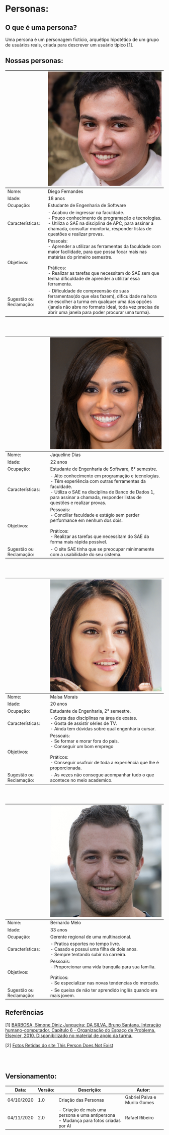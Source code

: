 # Personas:

## O que é uma persona?

Uma persona é um personagem fictício, arquétipo hipotético de um grupo de usuários reais, criada para descrever um usuário típico [1].




## Nossas personas:

                                  

|                         | ![Gráfico de idade](../images/personas/diego2.jpeg)                                                                                                                                                                                                                            |
|-------------------------|-------------------------------------------------------------------------------------------------------------------------------------------------------------------------------------------------------------------------------------------------------------------------------------|
| Nome:                   | Diego Fernandes                                                                                                                                                                                                                                                                     |
| Idade:                  | 18 anos                                                                                                                                                                                                                                                                             |
| Ocupação:               | Estudante de Engenharia de Software                                                                                                                                                                                                                                                 |
| Características:        | - Acabou de ingressar na faculdade.<br>- Pouco conhecimento de programação e tecnologias.<br>- Utiliza o SAE na disciplina de APC, para assinar a chamada, consultar monitoria, responder listas de questões e realizar provas.                                                     |
| Objetivos:              | Pessoais:<br>- Aprender a utilizar as ferramentas da faculdade com maior facilidade, para que possa focar mais nas matérias do primeiro semestre.<br><br>Práticos:<br>- Realizar as tarefas que necessitam do SAE sem que tenha dificuldade de aprender a utilizar essa ferramenta. |
| Sugestão ou Reclamação: | - Dificuldade de compreensão de suas ferramentas(do que elas fazem), dificuldade na hora de escolher a turma em qualquer uma das opções (janela não abre no formato ideal, toda vez precisa de abrir uma janela para poder procurar uma turma).                                     |

<br>
<br>

|                         | ![Gráfico de idade](../images/personas/jaq2.jpeg)                                                                                                                                                                                                                    |
|-------------------------|-------------------------------------------------------------------------------------------------------------------------------------------------------------------------------------------------------------------------------------------|
| Nome:                   | Jaqueline Dias                                                                                                                                                                                                                            |
| Idade:                  | 22 anos                                                                                                                                                                                                                                   |
| Ocupação:               | Estudante de Engenharia de Software, 6° semestre.                                                                                                                                                                                         |
| Características:        | - Alto conhecimento em programação e tecnologias.<br>- Têm experiência com outras ferramentas da faculdade.<br>- Utiliza o SAE na disciplina de Banco de Dados 1, para assinar a chamada, responder listas de questões e realizar provas. |
| Objetivos:              | Pessoais:<br>- Conciliar faculdade e estágio sem perder performance em nenhum dos dois.<br><br>Práticos:<br>- Realizar as tarefas que necessitam do SAE da forma mais rápida possível.                                                    |
| Sugestão ou Reclamação: | - O site SAE tinha que se preocupar minimamente com a usabilidade do seu sistema.                                                                                                                   |
<br>
<br>

|                         | ![Gráfico de idade](../images/personas/maisa.jpeg)                                                                                                                                                                                                                    |
|-------------------------|-------------------------------------------------------------------------------------------------------------------------------------------------------------------------------------------------------------------------------------------|
| Nome:                   | Maísa Morais                                                                                                                                                                                                                            |
| Idade:                  | 20 anos                                                                                                                                                                                                                                   |
| Ocupação:               | Estudante de Engenharia, 2° semestre.                                                                                                                                                                                         |
| Características:        | - Gosta das disciplinas na área de exatas.<br>- Gosta de assistir séries de TV.<br>- Ainda tem dúvidas sobre qual engenharia cursar. |
| Objetivos:              | Pessoais:<br>- Se formar e morar fora do país.<br>- Conseguir um bom emprego<br><br>Práticos:<br>- Conseguir usufruir de toda a experiência que lhe é proporcionada.                                                    |
| Sugestão ou Reclamação: | - As vezes não consegue acompanhar tudo o que acontece no meio academico.                                                                                                                   |
<br>
<br>

|                         | ![Gráfico de idade](../images/personas/bernardo.jpeg)                                                                                                                                                                                                                    |
|-------------------------|-------------------------------------------------------------------------------------------------------------------------------------------------------------------------------------------------------------------------------------------|
| Nome:                   | Bernardo Melo                                                                                                                                                                                                                            |
| Idade:                  | 33 anos                                                                                                                                                                                                                                   |
| Ocupação:               | Gerente regional de uma multinacional.                                                                                                                                                                                         |
| Características:        | - Pratica esportes no tempo livre.<br>- Casado e possui uma filha de dois anos.<br>- Sempre tentando subir na carreira. |
| Objetivos:              | Pessoais:<br>- Proporcionar uma vida tranquila para sua família.<br><br>Práticos:<br>- Se especializar nas novas tendencias do mercado.                                                    |
| Sugestão ou Reclamação: | - Se queixa de não ter  aprendido inglês quando era mais jovem.                                                                                                                   |
## Referências

[1] [BARBOSA, Simone Diniz Junqueira; DA SILVA, Bruno Santana. Interação humano-computador. Capítulo 6 - Organização do Espaço de Problema. Elsevier, 2010. Disponibilizado no material de apoio da turma.](https://aprender3.unb.br/pluginfile.php/545944/mod_resource/content/4/Simone_Barbosa_Bruno-Interacao_humano_computador%20Cap%206%20Organizacao%20.pdf)

[2] [Fotos Retidas do site This Person Does Not Exist](https://www.thispersondoesnotexist.com/)

<br>
<br>

## Versionamento:

| Data:      | Versão: | Descrição:           | Autor:                       |
|------------|---------|----------------------|------------------------------|
| 04/10/2020 | 1.0     | Criação das Personas | Gabriel Paiva e Murilo Gomes |
| 04/11/2020 | 2.0     | - Criação de mais uma persona e uma antipersona<br> - Mudança para fotos criadas por AI | Rafael Ribeiro |


